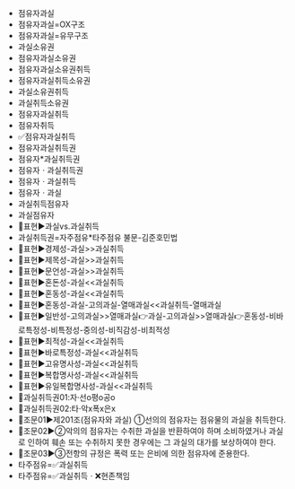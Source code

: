 - 점유자과실
- 점유자과실=OX구조
- 점유자과실=유무구조
- 과실소유권
- 점유자과실소유권
- 점유자과실소유권취득
- 점유자과실취득소유권
- 과실소유권취득
- 과실취득소유권
- 점유자과실취득
- 점유자취득
- ✅점유자과실취득
- 점유자과실취득권
- 점유자*과실취득권
- 점유자ㆍ과실취득권
- 점유자ㆍ과실취득
- 점유자ㆍ과실
- 과실취득점유자
- 과실점유자
- 📌표현▶️과실vs.과실취득
- 과실취득권=자주점유*타주점유 불문-김준호민법
- 📌표현▶️경제성-과실>>과실취득
- 📌표현▶️제목성-과실>>과실취득
- 📌표현▶️문언성-과실>>과실취득
- 📌표현▶️혼돈성-과실<<과실취득
- 📌표현▶️혼동성-과실<<과실취득
- 📌표현▶️혼동성-과실-고의과실-열매과실<<과실취득-열매과실
- 📌표현▶️일반성-고의과실>>열매과실👉과실-고의과실>>열매과실👉혼동성-비바로특정성-비특정성-중의성-비직감성-비최적성
- 📌표현▶️최적성-과실<<과실취득
- 📌표현▶️바로특정성-과실<<과실취득
- 📌표현▶️고유명사성-과실<<과실취득
- 📌표현▶️복합명사성-과실<<과실취득
- 📌표현▶️유일복합명사성-과실<<과실취득
- 🚩과실취득권01:자·선o평o공o
- 🚩과실취득권02:타·악x폭x은x
- 📌조문01▶️제201조(점유자와 과실) ①선의의 점유자는 점유물의 과실을 취득한다.
- 📌조문02▶️②악의의 점유자는 수취한 과실을 반환하여야 하며 소비하였거나 과실로 인하여 훼손 또는 수취하지 못한 경우에는 그 과실의 대가를 보상하여야 한다.
- 📌조문03▶️③전항의 규정은 폭력 또는 은비에 의한 점유자에 준용한다.
- 타주점유=✅과실취득
- 타주점유=✅과실취득ㆍ❌현존책임